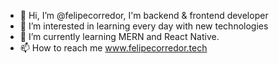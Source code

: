 - 👋 Hi, I’m @felipecorredor, I'm backend & frontend developer
- 👀 I’m interested in learning every day with new technologies
- 🌱 I’m currently learning MERN and React Native.
- 📫 How to reach me www.felipecorredor.tech

